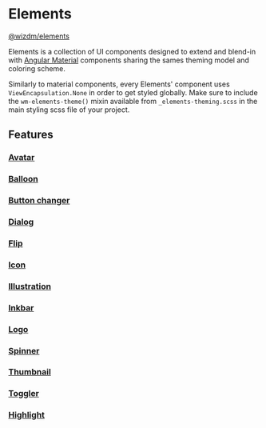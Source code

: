 # Elements
[@wizdm/elements](https://wizdm.io/docs/elements) 


Elements is a collection of UI components designed to extend and blend-in with [Angular Material](https://material.angular.io/) components sharing the sames theming model and coloring scheme. 

Similarly to material components, every Elements' component uses `ViewEncapsulation.None` in order to get styled globally. Make sure to include the `wm-elements-theme()` mixin available from `_elements-theming.scss` in the main styling scss file of your project.

## Features 
###  [Avatar](https://wizdm.io/docs/elements/avatar)
###  [Balloon](https://wizdm.io/docs/elements/balloon)
###  [Button changer](https://wizdm.io/docs/elements/button)
###  [Dialog](https://wizdm.io/docs/elements/dialog)
###  [Flip](https://wizdm.io/docs/elements/flip)
###  [Icon](https://wizdm.io/docs/elements/icon)
###  [Illustration](https://wizdm.io/docs/elements/illustration)
###  [Inkbar](https://wizdm.io/docs/elements/inkbar)
###  [Logo](https://wizdm.io/docs/elements/logo)
###  [Spinner](https://wizdm.io/docs/elements/spinner)
###  [Thumbnail](https://wizdm.io/docs/elements/thumbnail)
###  [Toggler](https://wizdm.io/docs/elements/toggler)
###  [Highlight](https://wizdm.io/docs/elements/highlight)
